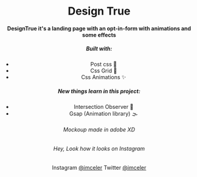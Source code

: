 <div align='center'>
<h1 style="text-align: center;">Design True</h1>
<h4>DesignTrue it's a landing page with an opt-in-form with animations and some effects</h4>
<h5>Built with: </h5>

- Post css 🔺
- Css Grid 💠
- Css Animations ✨

<h5>New things learn in this project:</h5>

- Intersection Observer 👀
- Gsap (Animation library) 🌫

<h6>Mockoup made in adobe XD</h6>

<h6>Hey, Look how it looks on Instagram</h6>
Instagram <a href='https://www.instagram.com/imceler/'>@imceler</a>
Twitter <a href='https://twitter.com/imceler'>@imceler</a>
</div>